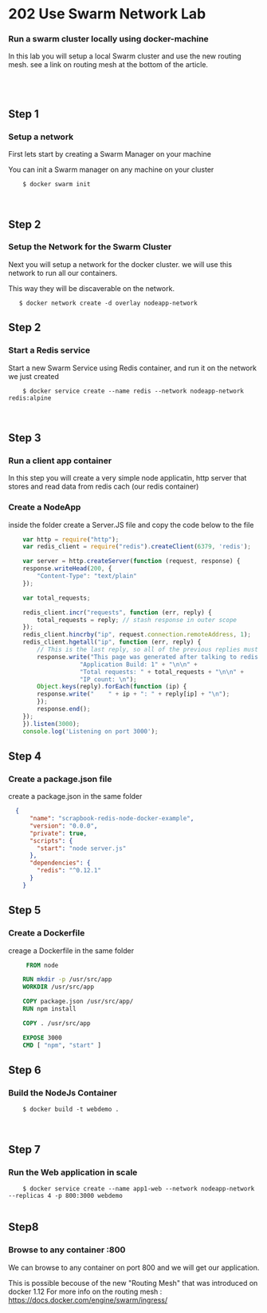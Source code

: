 
# 202 Use Swarm Network Lab

### Run a swarm cluster locally using docker-machine  

In this lab you will setup a local Swarm cluster and use the new routing mesh.
see a link on routing mesh at the bottom of the article.

 
<br>
<br>



## Step 1 
### Setup a network

First lets start by creating a Swarm Manager on your machine 

You can init a Swarm manager on any machine on your cluster 

```{r, engine='bash', count_lines}
    $ docker swarm init       
```
<br>

## Step 2 
### Setup the Network for the Swarm Cluster 

Next you will setup a network for the docker cluster. we will use this network to run all our containers. 

This way they will be discaverable on the network. 

```{r, engine='bash', count_lines}
   $ docker network create -d overlay nodeapp-network     
```


## Step 2
### Start a Redis service 

Start a new Swarm Service using Redis container, and run it on the network we just created 

```{r, engine='bash', count_lines}
    $ docker service create --name redis --network nodeapp-network redis:alpine
```

<br>

## Step 3
### Run a client app container 

In this step you will create a very simple node applicatin, http server that stores and read data from redis cach (our redis container)

### Create a NodeApp 

inside the folder create a Server.JS file and copy the code below to the file 

```js
    var http = require("http");
    var redis_client = require("redis").createClient(6379, 'redis');

    var server = http.createServer(function (request, response) {
    response.writeHead(200, {
        "Content-Type": "text/plain"
    });

    var total_requests;

    redis_client.incr("requests", function (err, reply) {
        total_requests = reply; // stash response in outer scope
    });
    redis_client.hincrby("ip", request.connection.remoteAddress, 1);
    redis_client.hgetall("ip", function (err, reply) {
        // This is the last reply, so all of the previous replies must have completed already
        response.write("This page was generated after talking to redis.\n\n" +
                    "Application Build: 1" + "\n\n" + 
                    "Total requests: " + total_requests + "\n\n" +
                    "IP count: \n");
        Object.keys(reply).forEach(function (ip) {
        response.write("    " + ip + ": " + reply[ip] + "\n");
        });
        response.end();
    });
    }).listen(3000);
    console.log('Listening on port 3000');
```
## Step 4
### Create a package.json file 

create a package.json in the same folder 

```json
  {
      "name": "scrapbook-redis-node-docker-example",
      "version": "0.0.0",
      "private": true,
      "scripts": {
        "start": "node server.js"
      },
      "dependencies": {
        "redis": "^0.12.1"
      }
    }
```

## Step 5 
### Create a Dockerfile 

creage a Dockerfile in the same folder 

```Dockerfile
     FROM node

    RUN mkdir -p /usr/src/app
    WORKDIR /usr/src/app

    COPY package.json /usr/src/app/
    RUN npm install

    COPY . /usr/src/app

    EXPOSE 3000
    CMD [ "npm", "start" ]
```
## Step 6 
### Build the NodeJs Container 


```{r, engine='bash', count_lines}
    $ docker build -t webdemo .   
```
<br>

## Step 7
### Run the Web application in scale 

```{r, engine='bash', count_lines}
    $ docker service create --name app1-web --network nodeapp-network --replicas 4 -p 800:3000 webdemo
   
```



## Step8
### Browse to any container <IP>:800 

We can browse to any container on port 800 and we will get our application.

This is possible becouse of the new "Routing Mesh" that was introduced on docker 1.12 
For more info on the routing mesh : https://docs.docker.com/engine/swarm/ingress/


